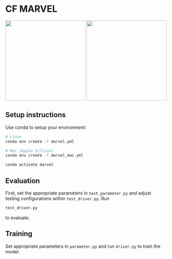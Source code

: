 # CF MARVEL
<!-- Multi-Agent Reinforcement Learning for constrained field-of-View multi-robot Exploration in Large-scale environments -->

<!-- This repository hosts the code for [**MARVEL**](https://arxiv.org/abs/2502.20217), accepted for [ICRA 2025](https://2025.ieee-icra.org/). -->

<div>
   <img src="utils/media/MARVEL.gif" height="250"/>
   <img src="utils/media/Hardware_validation.gif" height="250"/>
</div>

<!-- **Supplementary video link:** [YouTube](https://youtu.be/uwQqkruBvwY) -->

<!-- MARVEL is a neural framework that leverages graph attention networks, together with novel frontiers and orientation features fusion technique, to develop a collaborative, decentralized policy using multi-agent reinforcement learning (MARL) for robots with constrained FoV.  -->

## Setup instructions

Use conda to setup your environment:

```bash
# Linux
conda env create -f marvel.yml

# Mac (Apple Silicon)
conda env create -f marvel_mac.yml

conda activate marvel
```

## Evaluation

First, set the appropriate parameters in `test_parameter.py` and adjust testing configurations within `test_driver.py`. 
Run 
```bash
test_driver.py
``` 
to evaluate.

## Training

Set appropriate parameters in `parameter.py` and run `driver.py` to train the model.

<!-- 
## Citation

If you find our work useful, please consider citing our paper:

```bibtex
@article{chiun2025marvel,
  title={MARVEL: Multi-Agent Reinforcement Learning for constrained field-of-View multi-robot Exploration in Large-scale environments},
  author={Chiun, Jimmy and Zhang, Shizhe and Wang, Yizhuo and Cao, Yuhong and Sartoretti, Guillaume},
  journal={arXiv preprint arXiv:2502.20217},
  year={2025}
}

```

Authors:
[Jimmy Chiun](https://www.linkedin.com/in/jimmychiun/),
Shizhe Zhang,
[Yizhuo Wang](https://www.yizhuo-wang.com/),
[Yuhong Cao](https://www.yuhongcao.online/),
[Guillaume Sartoretti](https://cde.nus.edu.sg/me/staff/sartoretti-guillaume-a/) -->